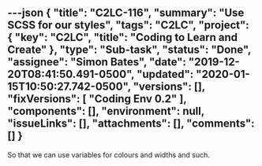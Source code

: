 ---json
{
  "title": "C2LC-116",
  "summary": "Use SCSS for our styles",
  "tags": "C2LC",
  "project": {
    "key": "C2LC",
    "title": "Coding to Learn and Create"
  },
  "type": "Sub-task",
  "status": "Done",
  "assignee": "Simon Bates",
  "date": "2019-12-20T08:41:50.491-0500",
  "updated": "2020-01-15T10:50:27.742-0500",
  "versions": [],
  "fixVersions": [
    "Coding Env 0.2"
  ],
  "components": [],
  "environment": null,
  "issueLinks": [],
  "attachments": [],
  "comments": []
}
---
So that we can use variables for colours and widths and such.

        